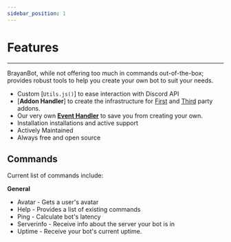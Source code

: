 ```yaml
---
sidebar_position: 1
---
```


# Features
---

BrayanBot, while not offering too much in commands out-of-the-box; provides robust tools to help you create your own bot to suit your needs.

- Custom [`Utils.js()`] to ease interaction with Discord API
- [**Addon Handler**] to create the infrastructure for [First]() and [Third]() party addons.
- Our very own [**Event Handler**]() to save you from creating your own.
- Installation installations and active support
- Actively Maintained
- Always free and open source
## Commands

Current list of commands include:

**General**

- Avatar - Gets a user's avatar
- Help - Provides a list of existing commands
- Ping - Calculate bot's latency
- Serverinfo - Receive info about the server your bot is in
- Uptime - Receive your bot's current uptime.
